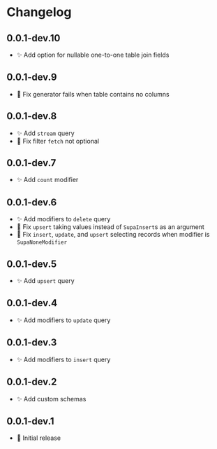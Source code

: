 # Changelog

## 0.0.1-dev.10
- ✨ Add option for nullable one-to-one table join fields

## 0.0.1-dev.9
- 🐛 Fix generator fails when table contains no columns

## 0.0.1-dev.8
- ✨ Add `stream` query
- 🐛 Fix filter `fetch` not optional

## 0.0.1-dev.7
- ✨ Add `count` modifier

## 0.0.1-dev.6
- ✨ Add modifiers to `delete` query
- 🐛 Fix `upsert` taking values instead of `SupaInsert`s as an argument
- 🐛 Fix `insert`, `update`, and `upsert` selecting records when modifier is `SupaNoneModifier`

## 0.0.1-dev.5
- ✨ Add `upsert` query

## 0.0.1-dev.4
- ✨ Add modifiers to `update` query

## 0.0.1-dev.3
- ✨ Add modifiers to `insert` query

## 0.0.1-dev.2
- ✨ Add custom schemas

## 0.0.1-dev.1
- 🎉 Initial release